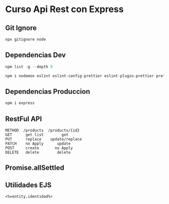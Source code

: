 # Curso Api Rest con Express

## Git Ignore

```bash
npx gitignore node
```

## Dependencias Dev

```js
npm list -g --depth 0

npm i nodemon eslint eslint-config-prettier eslint-plugin-prettier prettier -D
```

## Dependencias Produccion

```js
npm i express
```

## RestFul API

```batch
METHOD  /products  /products/{id}
GET      get list        get
PUT      replace    update/replace
PATCH    no Apply      update
POST     create       no Apply
DELETE   delete        delete
```

## Promise.allSettled

## Utilidades EJS

```ejs
<%=entity.identidad%>
```
